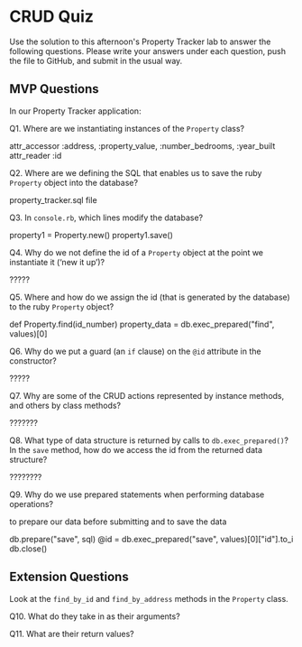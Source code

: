 # CRUD Quiz

Use the solution to this afternoon's Property Tracker lab to answer the following questions. Please write your answers under each question, push the file to GitHub, and submit in the usual way.

## MVP Questions

In our Property Tracker application:

Q1. Where are we instantiating instances of the `Property` class?

attr_accessor :address, :property_value, :number_bedrooms, :year_built
attr_reader :id

Q2. Where are we defining the SQL that enables us to save the ruby `Property` object into the database?

property_tracker.sql file



Q3. In `console.rb`, which lines modify the database?

property1 = Property.new()
property1.save()




Q4. Why do we not define the id of a `Property` object at the point we instantiate it (‘new it up’)?

?????

Q5. Where and how do we assign the id (that is generated by the database) to the ruby `Property` object?

 def Property.find(id_number)
 property_data = db.exec_prepared("find", values)[0]





Q6. Why do we put a guard (an `if` clause) on the `@id` attribute in the constructor?

?????

Q7. Why are some of the CRUD actions represented by instance methods, and others by class methods?

???????


Q8. What type of data structure is returned by calls to `db.exec_prepared()`? In the `save` method, how do we access the id from the returned data structure?

????????

Q9. Why do we use prepared statements when performing database operations?

to prepare our data before submitting and to save the data

db.prepare("save", sql)
@id = db.exec_prepared("save", values)[0]["id"].to_i
db.close()


## Extension Questions

Look at the `find_by_id` and `find_by_address` methods in the `Property` class.

Q10. What do they take in as their arguments?

Q11. What are their return values?
